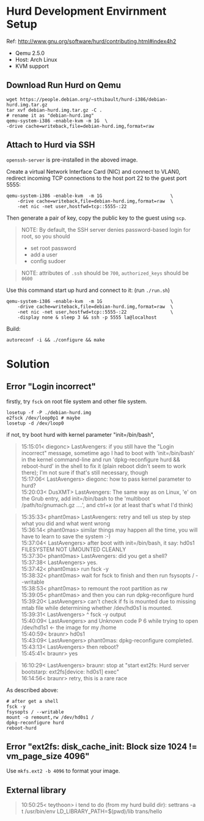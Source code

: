 Hurd Development Envirnment Setup
=================================

Ref: http://www.gnu.org/software/hurd/contributing.html#index4h2

- Qemu 2.5.0
- Host: Arch Linux
- KVM support

## Download Run Hurd on Qemu

    wget https://people.debian.org/~sthibault/hurd-i386/debian-hurd.img.tar.gz
    tar xvf debian-hurd.img.tar.gz -C .
    # rename it as "debian-hurd.img"
    qemu-system-i386 -enable-kvm -m 1G  \
    -drive cache=writeback,file=debian-hurd.img,format=raw

## Attach to Hurd via SSH

`openssh-server` is pre-installed in the aboved image.

Create a virtual Network Interface Card (NIC) and connect to VLAN0,
redirect incoming TCP connections to the host port 22 to the guest port 5555:

    qemu-system-i386 -enable-kvm  -m 1G                         \
        -drive cache=writeback,file=debian-hurd.img,format=raw  \
        -net nic -net user,hostfwd=tcp::5555-:22

Then generate a pair of key, copy the public key to the guest using `scp`.

> NOTE: By default, the SSH server denies password-based login for root, so you should
>
> - set root password
> - add a user
> - config sudoer

> NOTE: attributes of `.ssh` should be `700`, `authorized_keys` should be `0600`

Use this command start up hurd and connect to it: (run `./run.sh`)

    qemu-system-i386 -enable-kvm  -m 1G                         \
        -drive cache=writeback,file=debian-hurd.img,format=raw  \
        -net nic -net user,hostfwd=tcp::5555-:22                \
        -display none & sleep 3 && ssh -p 5555 la@localhost

Build:

    autoreconf -i && ./configure && make

# Solution

## Error "Login incorrect"

firstly, try `fsck` on root file system and other file system.

    losetup -f -P ./debian-hurd.img
    e2fsck /dev/loop0p1 # maybe
    losetup -d /dev/loop0

if not, try boot hurd with kernel parameter "init=/bin/bash",

> 15:15:01< diegonc> LastAvengers: if you still have the "Login incorrect" message, sometime ago I had to boot with 'init=/bin/bash' in the kernel command-line and run 'dpkg-reconfigure hurd && reboot-hurd' in the shell to fix it (plain reboot didn't seem to work there); I'm not sure if that's still necessary, though  
> 15:17:06< LastAvengers> diegonc: how to pass kernel parameter to hurd?  
> 15:20:03< DusXMT> LastAvengers: The same way as on Linux, 'e' on the Grub entry, add init=/bin/bash to the 'multiboot /path/to/gnumach.gz ....', and ctrl+x (or at least that's what I'd think)

> 15:35:33< phant0mas> LastAvengers: retry and tell us step by step what you did and what went wrong  
> 15:36:14< phant0mas> similar things may happen all the time, you will have to learn to save the system :-)  
> 15:37:04< LastAvengers> after boot with init=/bin/bash, it say: hd0s1 FILESYSTEM NOT UMOUNTED CLEANLY  
> 15:37:30< phant0mas> LastAvengers:  did you get a shell?  
> 15:37:38< LastAvengers> yes.  
> 15:37:42< phant0mas> run fsck -y  
> 15:38:32< phant0mas> wait for fsck to finish and then run  fsysopts / --writable  
> 15:38:53< phant0mas> to remount the root partition as rw  
> 15:39:05< phant0mas> and then you can run dpkg-reconfigure hurd  
> 15:39:20< LastAvengers> can't check if fs is mounted due to missing mtab file while determining whether /dev/hd0s1 is mounted.  
> 15:39:31< LastAvengers> ^ fsck -y output  
> 15:40:09< LastAvengers> and Unknown code P 6 while trying to open /dev/hd1s1 <- the image for my /home  
> 15:40:59< braunr> hd0s1  
> 15:43:09< LastAvengers> phant0mas: dpkg-reconfigure completed.  
> 15:43:13< LastAvengers> then reboot?  
> 15:45:41< braunr> yes

> 16:10:29< LastAvengers> braunr: stop at "start ext2fs: Hurd server bootstarp: ext2fs[device: hd0s1] exec"  
> 16:14:56< braunr> retry, this is a rare race

As described above:

    # after get a shell
    fsck -y
    fsysopts / --writable
    mount -o remount,rw /dev/hd0s1 /
    dpkg-reconfigure hurd
    reboot-hurd

## Error "ext2fs: disk_cache_init: Block size 1024 != vm_page_size 4096"

Use `mkfs.ext2 -b 4096` to format your image.

## External library

> 10:50:25< teythoon> i tend to do (from my hurd build dir): settrans -a t /usr/bin/env LD_LIBRARY_PATH=$(pwd)/lib trans/hello
